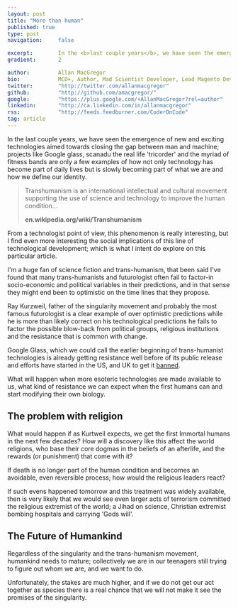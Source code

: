 ```yaml
---
layout: post
title: "More than human"
published: true
type: post
navigation: 	false

excerpt: 		In the <b>last couple years</b>, we have seen the emergence of new and exciting technologies aimed towards closing the gap between man and machine
gradient: 		2

author: 		Allan MacGregor
bio: 			MCD+, Author, Mad Scientist Developer, Lead Magento Developer @demacmedia.
twitter: 		"http://twitter.com/allanmacgregor"
github: 		"http://github.com/amacgregor/"
google: 		"https://plus.google.com/+AllanMacGregor?rel=author"
linkedin: 		"http://ca.linkedin.com/in/allanmacgregor"
rss: 			"http://feeds.feedburner.com/CoderOnCode"
tag: article
---
```


In the last couple years, we have seen the emergence of new and exciting technologies aimed towards closing the gap between man and machine; projects like Google glass, scanadu the real life 'tricorder' and the myriad of fitness bands are only a few examples of how not only technology has become part of daily lives but is slowly becoming part of what we are and how we define our identity.



>Transhumanism is an international intellectual and cultural movement supporting the use 
>of science and technology to improve the human condition... 
>
>**en.wikipedia.org/wiki/Transhumanism**

From a technologist point of view, this phenomenon is really interesting, but I find even more interesting the social implications of this line of technological development; which is what I intent do explore on this particular article.

I'm a huge fan of science fiction and trans-humanism, that been said I've found that many trans-humanists and futurologist often fail to factor-in socio-economic and political variables in their predictions, and in that sense they might end been to optimistic on the time lines that they propose.

Ray Kurzweil, father of the singularity movement and probably the most famous futurologist is a clear example of over optimistic predictions while he is more than likely correct on his technological predictions he fails to factor the possible blow-back from political groups, religious institutions and the resistance that is common with change.

Google Glass, which we could call the earlier beginning of  trans-humanist technologies is already getting resistance well before of its public release and efforts have started in the US, and UK to get it [banned](http://www.huffingtonpost.com/2013/04/10/google-glass-banned_n_3039935.html).

What will happen when more esoteric technologies are made available to us, what kind of resistance we can expect when the first humans can and start modifying their own biology.

## The problem with religion

What would happen if as Kurtweil expects, we get the first Immortal humans in the next few decades? How will a discovery like this affect the world religions, who base their core dogmas in the beliefs of an afterlife, and the rewards (or punishment) that come with it?

If death is no longer part of the human condition and becomes an avoidable, even reversible process; how would the religious leaders react?

If such evens happened tomorrow and this treatment was widely available, then is very likely that we would see even larger acts of terrorism committed the religious extremist of the world; a Jihad on science, Christian extremist bombing hospitals and carrying 'Gods will'.

## The Future of Humankind

Regardless of the singularity and the trans-humanism movement, humankind needs to mature; collectively we are in our teenagers still trying to figure out whom we are, and we want to do.

Unfortunately, the stakes are much higher, and if we do not get our act together as species there is a real chance that we will not make it see the promises of the singularity.